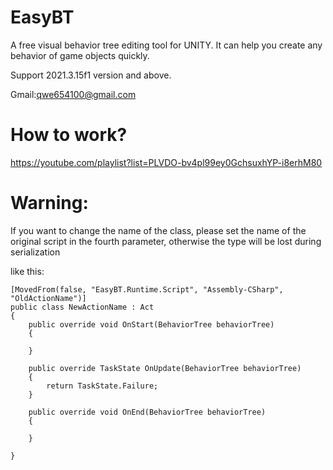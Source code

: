 # EasyBT

   A free visual behavior tree editing tool for UNITY.
   It can help you create any behavior of game objects quickly.
   
   Support 2021.3.15f1 version and above.
   
   Gmail:qwe654100@gmail.com
   
   # How to work?
   https://youtube.com/playlist?list=PLVDO-bv4pl99ey0GchsuxhYP-i8erhM80
   
   # Warning:
   If you want to change the name of the class, please set the name of the original script in the fourth parameter, 
   otherwise the type will be lost during serialization
   
   like this:
   
 
    [MovedFrom(false, "EasyBT.Runtime.Script", "Assembly-CSharp", "OldActionName")]
    public class NewActionName : Act
    {
        public override void OnStart(BehaviorTree behaviorTree)
        {

        }

        public override TaskState OnUpdate(BehaviorTree behaviorTree)
        {
            return TaskState.Failure;
        }

        public override void OnEnd(BehaviorTree behaviorTree)
        {
       
        }

    }
   
   
